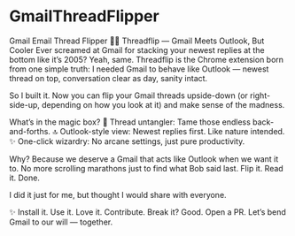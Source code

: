 # GmailThreadFlipper
Gmail Email Thread Flipper
🧵✨ Threadflip — Gmail Meets Outlook, But Cooler
Ever screamed at Gmail for stacking your newest replies at the bottom like it’s 2005? Yeah, same. Threadflip is the Chrome extension born from one simple truth: I needed Gmail to behave like Outlook — newest thread on top, conversation clear as day, sanity intact.

So I built it. Now you can flip your Gmail threads upside-down (or right-side-up, depending on how you look at it) and make sense of the madness.

What’s in the magic box?
📌 Thread untangler: Tame those endless back-and-forths.
🔝 Outlook-style view: Newest replies first. Like nature intended.
✨ One-click wizardry: No arcane settings, just pure productivity.

Why?
Because we deserve a Gmail that acts like Outlook when we want it to. No more scrolling marathons just to find what Bob said last. Flip it. Read it. Done.

I did it just for me, but thought I would share with everyone.

✨ Install it. Use it. Love it. Contribute.
Break it? Good. Open a PR. Let’s bend Gmail to our will — together.
